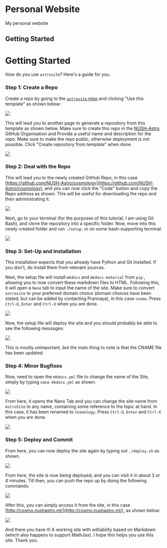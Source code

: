 # Personal Website



My personal website

## Getting Started

# Getting Started

How do you use `astrosite`? Here's a guide for you.

### Step 1: Create a Repo

Create a repo by going to  the [`astrosite` repo](https://github.com/NUSH-Astro/astrosite) and clicking "Use this template" as shown below:

![](docs/img/template1.png)

This will lead you to another page to generate a repository from this template as shown below. Make sure to create this repo in the [NUSH-Astro](https://github.com/NUSH-Astro) GitHub Organisation and Provide a useful name and description for the repo. Make sure to make the repo public, otherwise deployment is not possible. Click "Create repository from template" when done.

![](docs/img/template2.png)

### Step 2: Deal with the Repo

This will lead you to the newly created GitHub Repo, in this case [https://github.com/NUSH-Astro/cosmology](https://github.com/NUSH-Astro/cosmology), and you can now click the "Code" button and copy the Repo address as shown. This will be useful for downloading the repo and then administrating it.

![](docs/img/copygithub.png)

Next, go to your terminal (for the purposes of this tutorial, I am using Git Bash), and clone the repository into a specific folder. Now, move into this newly created folder and run `./setup.sh` on some bash-supporting terminal.

![](docs/img/gitbash.png)

### Step 3: Set-Up and Installation

This installation expects that you already have Python and Git Installed. If you don't, do install them from relevant sources.

Next, the setup file will install `mkdocs` and `mkdocs-material` from `pip` , allowing you to now convert these markdown files to HTML. Following this, it will open a `Nano` tab to input the name of the site. Make sure to convert `astrosite` to your preferred domain choice (domain choices have been stated, but can be added by contacting Prannaya), in this case `cosmo`. Press `Ctrl-O`, `Enter` and `Ctrl-X` when you are done.

![](docs/img/nanochange.png)

Now, the setup file will deploy the site and you should probably be able to see the following messages:

![](docs/img/deploymentmsg.png)

This is mostly unimportant, but the main thing to note is that the CNAME file has been updated.

### Step 4: Minor Bugfixes

Now, need to open the `mkdocs.yml` file to change the name of the Site, simply by typing `nano mkdocs.yml` as shown.

![](docs/img/openyml.png)

From here, it opens the Nano Tab and you can change the site name from `AstroSite` to any name, containing some reference to the topic at hand. In this case, it has been renamed to `Cosmology`. Press `Ctrl-O`, `Enter` and `Ctrl-X` when you are done.

![](docs/img/convertname.png)

### Step 5: Deploy and Commit

From here, you can now deploy the site again by typing out `./deploy.sh` as shown.

![](docs/img/deployagain.png)

From here, the site is now being deployed, and you can visit it in about 3 or 4 minutes. Till then, you can push the repo up by doing the following commands:

![](docs/img/gitmaster.png)

After this, you can simply access it from the site, in this case [http://cosmo.nushastro.ml/](http://cosmo.nushastro.ml/), as shown below:

![](docs/img/newsite.png)

And there you have it! A working site with editability based on Markdown (which also happens to support MathJax). I hope this helps you use this site. Thank you.